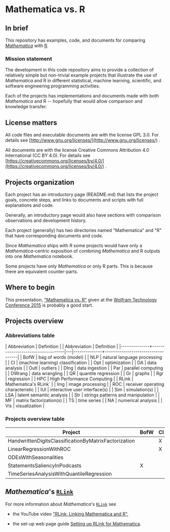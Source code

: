 # Mathematica vs. R

## In brief

This repository has examples, code, and documents for comparing
[*Mathematica*](http://www.wolfram.com/mathematica/) with
[R](https://www.r-project.org).


### Mission statement

The development in this code repository aims to provide a collection
of relatively simple but non-trivial example projects that illustrate
the use of *Mathematica* and R in different statistical, machine
learning, scientific, and software engineering programming activities.

Each of the projects has implementations and documents made with both
*Mathematica* and R -- hopefully that would allow comparison and
knowledge transfer.


## License matters

All code files and executable documents are with the license GPL 3.0.
For details  see [http://www.gnu.org/licenses/](http://www.gnu.org/licenses/) .

All documents are with the license Creative Commons Attribution 4.0
International (CC BY 4.0). For details see
[https://creativecommons.org/licenses/by/4.0/](https://creativecommons.org/licenses/by/4.0/) .


## Projects organization

Each project has an introductory page (README.md) that lists the
project goals, concrete steps, and links to documents and scripts with
full explanations and code.

Generally, an introductory page would also have sections with comparison
observations and development history.

Each project (generally) has two directories named "Mathematica" and
"R" that have corresponding documents and code.

Since *Mathematica* ships with R some projects would have only a
*Mathematica*-centric exposition of combining *Mathematica* and R
outputs into one *Mathematica* notebook.

Some projects have only *Mathematica* or only R parts. This is because
there are equivalent counter-parts.

## Where to begin

This presentation,
["Mathematica vs. R"](https://github.com/antononcube/MathematicaVsR/blob/master/RDocumentation/Presentations/WTC-2015/WTC-2015-Antonov-Mathematica-vs-R.pdf)
given at the
[Wolfram Technology Conference 2015](https://www.wolfram.com/events/technology-conference/2015/)
is probably a good start.

## Projects overview

### Abbreviations table

| Abbreviation | Definition                        |   | Abbreviation | Definition                        |
|--------------+-----------------------------------|---|--------------+-----------------------------------|
| BofW         | bag of words (model)              |   | NLP          | natural language processing       |
| Cl           | (machine learning) classification |   | Opt          | optimization                      |
| DA           | data analysis                     |   | Outl         | outliers                          |
| DIng         | data ingestion                    |   | Par          | parallel computing                |
| DWrang       | data wrangling                    |   | QR           | quantile regression               |
| Gr           | graphs                            |   | Rgr          | regression                        |
| HPC          | High Performance Computing        |   | RLink        | Mathematica's RLink`              |
| Img          | image processing                  |   | ROC          | receiver operating characteristic |
| IUI          | interactive user interface(s)     |   | Sim          | simulation(s)                     |
| LSA          | latent semantic analysis          |   | Str          | strings patterns and manipulation |
| MF           | matrix factorization(s)           |   | TS           | time series                       |
| NA           | numerical analysis                |   | Vis          | visualization                     |




### Projects overview table
| Project                                              | BofW | Cl | DA | DIng | DWrang | Gr | Img | IUI | Rgr | LSA | MF | NA | NLP | Opt | Outl | Par | QR | RLink | ROC | Sim | Str | TS | Vis |
|------------------------------------------------------|------|----|----|------|--------|----|-----|-----|-----|-----|----|----|-----|-----|------|-----|----|-------|-----|-----|-----|----|-----|
| HandwrittenDigitsClassificationByMatrixFactorization |      | X  |    | X    |        |    | X   |     |     | X   | X  |    |     |     |      | X   |    |       |     |     |     |    | X   |
| LinearRegressionWithROC                              |      | X  |    |      |        |    |     |     | X   |     |    |    |     |     |      |     |    |       | X   |     |     |    | X   |
| ODEsWithSeasonalities                                |      |    |    |      |        |    |     | X   |     |     |    | X  |     |     |      |     |    |       |     | X   |     |    | X   |
| StatementsSaliencyInPodcasts                         | X    |    |    | X    |        |    |     | X   |     |     |    |    | X   |     |      |     |    |       |     |     | X   |    |     |
| TimeSeriesAnalysisWithQuantileRegression             |      |    | X  | X    |        |    |     |     |     |     |    |    |     |     | X    |     | X  |       |     |     |     | X  | X   |

  

  


## *Mathematica*'s [`RLink`](https://reference.wolfram.com/language/RLink/tutorial/Introduction.html)

For more information about *Mathematica*'s [`RLink`](https://reference.wolfram.com/language/RLink/tutorial/Introduction.html)
see

- the YouTube video ["RLink: Linking Mathematica and R"](https://www.youtube.com/watch?v=5ppY7cTy71o),

- the set-up web page guide [Setting up RLink for Mathematica](http://szhorvat.net/pelican/setting-up-rlink-for-mathematica.html).


